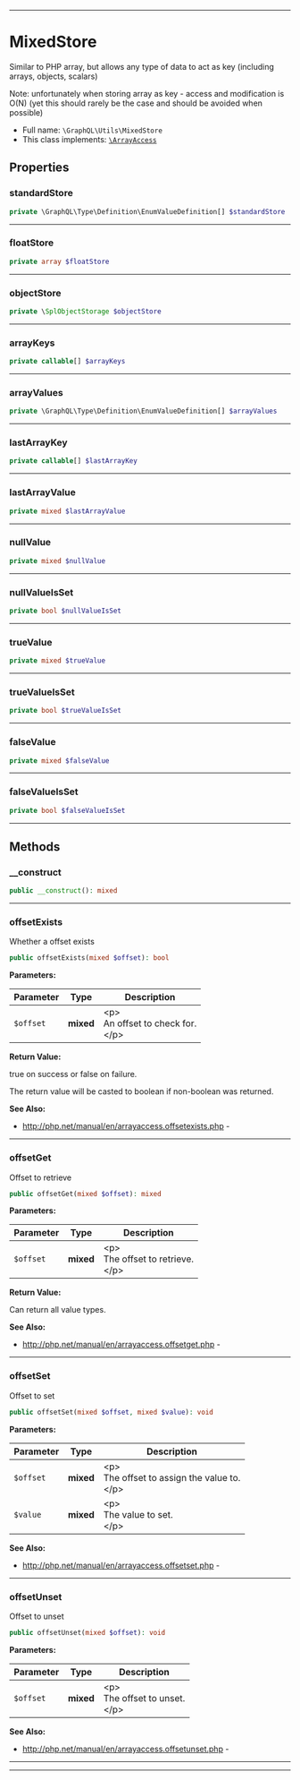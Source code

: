 ***

# MixedStore

Similar to PHP array, but allows any type of data to act as key (including arrays, objects, scalars)

Note: unfortunately when storing array as key - access and modification is O(N)
(yet this should rarely be the case and should be avoided when possible)

* Full name: `\GraphQL\Utils\MixedStore`
* This class implements:
  [`\ArrayAccess`](../../ArrayAccess.md)

## Properties

### standardStore

```php
private \GraphQL\Type\Definition\EnumValueDefinition[] $standardStore
```

***

### floatStore

```php
private array $floatStore
```

***

### objectStore

```php
private \SplObjectStorage $objectStore
```

***

### arrayKeys

```php
private callable[] $arrayKeys
```

***

### arrayValues

```php
private \GraphQL\Type\Definition\EnumValueDefinition[] $arrayValues
```

***

### lastArrayKey

```php
private callable[] $lastArrayKey
```

***

### lastArrayValue

```php
private mixed $lastArrayValue
```

***

### nullValue

```php
private mixed $nullValue
```

***

### nullValueIsSet

```php
private bool $nullValueIsSet
```

***

### trueValue

```php
private mixed $trueValue
```

***

### trueValueIsSet

```php
private bool $trueValueIsSet
```

***

### falseValue

```php
private mixed $falseValue
```

***

### falseValueIsSet

```php
private bool $falseValueIsSet
```

***

## Methods

### __construct

```php
public __construct(): mixed
```

***

### offsetExists

Whether a offset exists

```php
public offsetExists(mixed $offset): bool
```

**Parameters:**

| Parameter | Type | Description |
|-----------|------|-------------|
| `$offset` | **mixed** | &lt;p&gt;<br />An offset to check for.<br />&lt;/p&gt; |

**Return Value:**

true on success or false on failure.
</p>
<p>
The return value will be casted to boolean if non-boolean was returned.


**See Also:**

* http://php.net/manual/en/arrayaccess.offsetexists.php -

***

### offsetGet

Offset to retrieve

```php
public offsetGet(mixed $offset): mixed
```

**Parameters:**

| Parameter | Type | Description |
|-----------|------|-------------|
| `$offset` | **mixed** | &lt;p&gt;<br />The offset to retrieve.<br />&lt;/p&gt; |

**Return Value:**

Can return all value types.

**See Also:**

* http://php.net/manual/en/arrayaccess.offsetget.php -

***

### offsetSet

Offset to set

```php
public offsetSet(mixed $offset, mixed $value): void
```

**Parameters:**

| Parameter | Type | Description |
|-----------|------|-------------|
| `$offset` | **mixed** | &lt;p&gt;<br />The offset to assign the value to.<br />&lt;/p&gt; |
| `$value` | **mixed** | &lt;p&gt;<br />The value to set.<br />&lt;/p&gt; |

**See Also:**

* http://php.net/manual/en/arrayaccess.offsetset.php -

***

### offsetUnset

Offset to unset

```php
public offsetUnset(mixed $offset): void
```

**Parameters:**

| Parameter | Type | Description |
|-----------|------|-------------|
| `$offset` | **mixed** | &lt;p&gt;<br />The offset to unset.<br />&lt;/p&gt; |

**See Also:**

* http://php.net/manual/en/arrayaccess.offsetunset.php -

***


***

